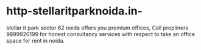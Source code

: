 # http-stellaritparknoida.in-
stellar it park sector 62 noida offers you premium offices, Call propliners 9899920199 for honest consultancy services with respect to take an office space for rent in noida.
